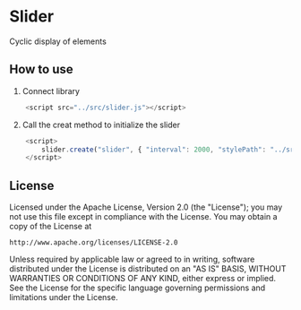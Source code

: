 # Slider
Cyclic display of elements

## How to use
1. Сonnect library
```javascript
    <script src="../src/slider.js"></script>
```

2. Call the creat method to initialize the slider   
```javascript
    <script>
        slider.create("slider", { "interval": 2000, "stylePath": "../src/style.css" });
    </script>
```

## License
Licensed under the Apache License, Version 2.0 (the "License");
you may not use this file except in compliance with the License.
You may obtain a copy of the License at

    http://www.apache.org/licenses/LICENSE-2.0

Unless required by applicable law or agreed to in writing, software
distributed under the License is distributed on an "AS IS" BASIS,
WITHOUT WARRANTIES OR CONDITIONS OF ANY KIND, either express or implied.
See the License for the specific language governing permissions and
limitations under the License.
